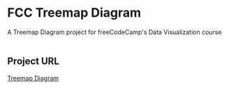 # FCC Treemap Diagram
A Treemap Diagram project for freeCodeCamp's Data Visualization course
<br><br>
## Project URL
[Treemap Diagram](https://richards-r.github.io/FCC-Treemap-Diagram/)
